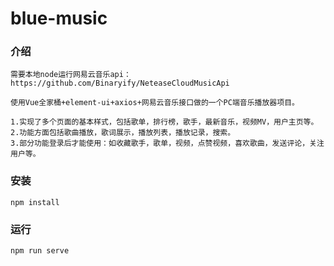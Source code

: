 # blue-music

### 介绍

```
需要本地node运行网易云音乐api：https://github.com/Binaryify/NeteaseCloudMusicApi
```
```
使用Vue全家桶+element-ui+axios+网易云音乐接口做的一个PC端音乐播放器项目。

1.实现了多个页面的基本样式，包括歌单，排行榜，歌手，最新音乐，视频MV，用户主页等。
2.功能方面包括歌曲播放，歌词展示，播放列表，播放记录，搜索。
3.部分功能登录后才能使用：如收藏歌手，歌单，视频，点赞视频，喜欢歌曲，发送评论，关注用户等。
```

### 安装

```
npm install
```
### 运行
```
npm run serve
```
